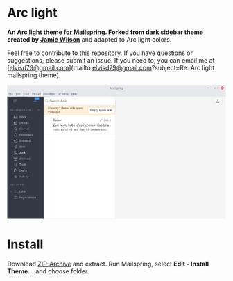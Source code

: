 # Arc light
**An Arc light theme for [Mailspring](https://getmailspring.com). Forked from dark sidebar theme created by [Jamie Wilson](http://jamiewilson.io)** and adapted to Arc light colors.

Feel free to contribute to this repository. If you have questions or suggestions, please submit an issue. If you need to, you can email me at [elvisd79@gmail.com](mailto:elvisd79@gmail.com?subject=Re: Arc light mailspring theme).


![Screenshot](screenshot/custom-theme.png)


# Install
Download [ZIP-Archive](https://github.com/elvisd/mailspring-theme-arc-light/archive/master.zip) and extract. Run Mailspring, select **Edit - Install Theme...** and choose folder.
